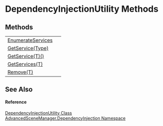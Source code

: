 # DependencyInjectionUtility Methods




## Methods
<table>
<tr>
<td><a href="M_AdvancedSceneManager_DependencyInjection_DependencyInjectionUtility_EnumerateServices.md">EnumerateServices</a></td>
<td> </td></tr>
<tr>
<td><a href="M_AdvancedSceneManager_DependencyInjection_DependencyInjectionUtility_GetService.md">GetService(Type)</a></td>
<td> </td></tr>
<tr>
<td><a href="M_AdvancedSceneManager_DependencyInjection_DependencyInjectionUtility_GetService__1.md">GetService(T)()</a></td>
<td> </td></tr>
<tr>
<td><a href="M_AdvancedSceneManager_DependencyInjection_DependencyInjectionUtility_GetServices__1.md">GetServices(T)</a></td>
<td> </td></tr>
<tr>
<td><a href="M_AdvancedSceneManager_DependencyInjection_DependencyInjectionUtility_Remove__1.md">Remove(T)</a></td>
<td> </td></tr>
</table>

## See Also


#### Reference
<a href="T_AdvancedSceneManager_DependencyInjection_DependencyInjectionUtility.md">DependencyInjectionUtility Class</a>  
<a href="N_AdvancedSceneManager_DependencyInjection.md">AdvancedSceneManager.DependencyInjection Namespace</a>  
